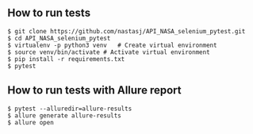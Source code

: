 ##  How to run tests

```
$ git clone https://github.com/nastasj/API_NASA_selenium_pytest.git
$ cd API_NASA_selenium_pytest
$ virtualenv -p python3 venv   # Create virtual environment
$ source venv/bin/activate # Activate virtual environment
$ pip install -r requirements.txt
$ pytest
``` 

##  How to run tests with Allure report

```
$ pytest --alluredir=allure-results
$ allure generate allure-results
$ allure open
``` 
